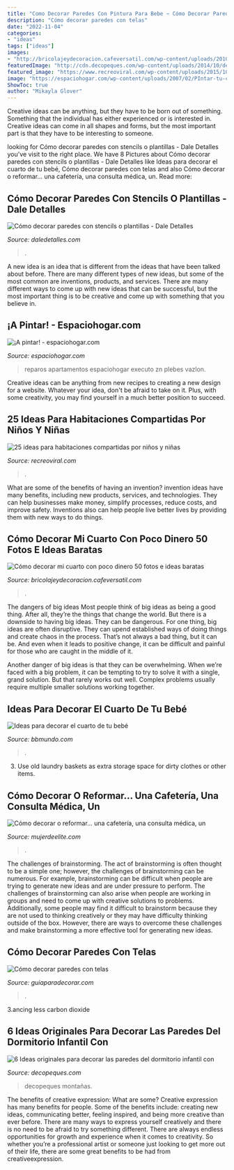 ```yaml
---
title: "Como Decorar Paredes Con Pintura Para Bebe ~ Cómo Decorar Paredes Con Telas"
description: "Cómo decorar paredes con telas"
date: "2022-11-04"
categories:
- "ideas"
tags: ["ideas"]
images:
- "http://bricolajeydecoracion.cafeversatil.com/wp-content/uploads/2010/05/56.jpg"
featuredImage: "http://cdn.decopeques.com/wp-content/uploads/2014/10/decoracion-habitacion-infantil-monta%C3%B1as.jpg"
featured_image: "https://www.recreoviral.com/wp-content/uploads/2015/10/Creativas-habitaciones-compartidas-por-niños-y-niñas-7.jpg"
image: "https://espaciohogar.com/wp-content/uploads/2007/02/PIntar-tu-casa.jpg"
ShowToc: true
author: "Mikayla Glover"
---
```



Creative ideas can be anything, but they have to be born out of something. Something that the individual has either experienced or is interested in. Creative ideas can come in all shapes and forms, but the most important part is that they have to be interesting to someone.

	

		
looking for Cómo decorar paredes con stencils o plantillas - Dale Detalles you've visit to the right place. We have 8 Pictures about Cómo decorar paredes con stencils o plantillas - Dale Detalles like Ideas para decorar el cuarto de tu bebé, Cómo decorar paredes con telas and also Cómo decorar o reformar... una cafetería, una consulta médica, un. Read more:
		
    
## Cómo Decorar Paredes Con Stencils O Plantillas - Dale Detalles

<img loading=lazy src="https://www.daledetalles.com/wp-content/uploads/2020/06/como-decorar-paredes-con-stencils3-696x748.jpg" onerror="this.onerror=null;this.src='https://tse4.mm.bing.net/th?id=OIP.nHUzgd22mVvpIYsRVPOZOQHaH9&amp;pid=15.1';" alt="Cómo decorar paredes con stencils o plantillas - Dale Detalles">

_Source: daledetalles.com_

>. 

	

A new idea is an idea that is different from the ideas that have been talked about before. There are many different types of new ideas, but some of the most common are inventions, products, and services. There are many different ways to come up with new ideas that can be successful, but the most important thing is to be creative and come up with something that you believe in.

    
## ¡A Pintar! - Espaciohogar.com

<img loading=lazy src="https://espaciohogar.com/wp-content/uploads/2007/02/PIntar-tu-casa.jpg" onerror="this.onerror=null;this.src='https://tse2.mm.bing.net/th?id=OIP.5qBjJt4HcmdLttBi5tC6EAHaFj&amp;pid=15.1';" alt="¡A pintar! - espaciohogar.com">

_Source: espaciohogar.com_

>reparos apartamentos espaciohogar executo zn plebes vazlon. 

	

Creative ideas can be anything from new recipes to creating a new design for a website. Whatever your idea, don't be afraid to take on it. Plus, with some creativity, you may find yourself in a much better position to succeed.

    
## 25 Ideas Para Habitaciones Compartidas Por Niños Y Niñas

<img loading=lazy src="https://www.recreoviral.com/wp-content/uploads/2015/10/Creativas-habitaciones-compartidas-por-niños-y-niñas-7.jpg" onerror="this.onerror=null;this.src='https://tse3.mm.bing.net/th?id=OIP.mXZ4BFplnJZSrfeDIgdi1AHaGC&amp;pid=15.1';" alt="25 ideas para habitaciones compartidas por niños y niñas">

_Source: recreoviral.com_

>. 

	

What are some of the benefits of having an invention?
invention ideas have many benefits, including new products, services, and technologies. They can help businesses make money, simplify processes, reduce costs, and improve safety. Inventions also can help people live better lives by providing them with new ways to do things.

    
## Cómo Decorar Mi Cuarto Con Poco Dinero 50 Fotos E Ideas Baratas

<img loading=lazy src="http://bricolajeydecoracion.cafeversatil.com/wp-content/uploads/2010/05/56.jpg" onerror="this.onerror=null;this.src='https://tse4.mm.bing.net/th?id=OIP.pC_cHMINhaB2ivODlTYuOAHaJ3&amp;pid=15.1';" alt="Cómo decorar mi cuarto con poco dinero 50 fotos e ideas baratas">

_Source: bricolajeydecoracion.cafeversatil.com_

>. 

	

The dangers of big ideas
Most people think of big ideas as being a good thing. After all, they’re the things that change the world. But there is a downside to having big ideas. They can be dangerous.
For one thing, big ideas are often disruptive. They can upend established ways of doing things and create chaos in the process. That’s not always a bad thing, but it can be. And even when it leads to positive change, it can be difficult and painful for those who are caught in the middle of it.

Another danger of big ideas is that they can be overwhelming. When we’re faced with a big problem, it can be tempting to try to solve it with a single, grand solution. But that rarely works out well. Complex problems usually require multiple smaller solutions working together.

    
## Ideas Para Decorar El Cuarto De Tu Bebé

<img loading=lazy src="https://www.bbmundo.com/wp-content/uploads/2021/03/ideas-para-decorar-habitacion-bebbe-0.jpeg" onerror="this.onerror=null;this.src='https://tse2.mm.bing.net/th?id=OIP.uRGO3IQxZaCf4ex-lIquKwHaEX&amp;pid=15.1';" alt="Ideas para decorar el cuarto de tu bebé">

_Source: bbmundo.com_

>. 

	

3. Use old laundry baskets as extra storage space for dirty clothes or other items.

    
## Cómo Decorar O Reformar... Una Cafetería, Una Consulta Médica, Un

<img loading=lazy src="http://images.mujerdeelite.com/galerias/5196_1.jpg" onerror="this.onerror=null;this.src='https://tse1.mm.bing.net/th?id=OIP.0DvDJmBZpqFhRTGo12AJ0QHaE0&amp;pid=15.1';" alt="Cómo decorar o reformar... una cafetería, una consulta médica, un">

_Source: mujerdeelite.com_

>. 

	

The challenges of brainstorming.
The act of brainstorming is often thought to be a simple one; however, the challenges of brainstorming can be numerous. For example, brainstorming can be difficult when people are trying to generate new ideas and are under pressure to perform. The challenges of brainstorming can also arise when people are working in groups and need to come up with creative solutions to problems. Additionally, some people may find it difficult to brainstorm because they are not used to thinking creatively or they may have difficulty thinking outside of the box. However, there are ways to overcome these challenges and make brainstorming a more effective tool for generating new ideas.

    
## Cómo Decorar Paredes Con Telas

<img loading=lazy src="http://www.guiaparadecorar.com/wp-content/uploads/2016/10/ideas-para-realzar-una-pared-con-tela-16.jpg" onerror="this.onerror=null;this.src='https://tse1.mm.bing.net/th?id=OIP.15xBfP8dYI1cqacos9psrgHaLF&amp;pid=15.1';" alt="Cómo decorar paredes con telas">

_Source: guiaparadecorar.com_

>. 

	

3.ancing less carbon dioxide 

    
## 6 Ideas Originales Para Decorar Las Paredes Del Dormitorio Infantil Con

<img loading=lazy src="http://cdn.decopeques.com/wp-content/uploads/2014/10/decoracion-habitacion-infantil-monta%C3%B1as.jpg" onerror="this.onerror=null;this.src='https://tse3.mm.bing.net/th?id=OIP.noaBDYXvageT36hU3DPO9wHaJ5&amp;pid=15.1';" alt="6 Ideas originales para decorar las paredes del dormitorio infantil con">

_Source: decopeques.com_

>decopeques montañas. 

	

The benefits of creative expression: What are some?
Creative expression has many benefits for people. Some of the benefits include: creating new ideas, communicating better, feeling inspired, and being more creative than ever before. There are many ways to express yourself creatively and there is no need to be afraid to try something different. There are always endless opportunities for growth and experience when it comes to creativity. So whether you’re a professional artist or someone just looking to get more out of their life, there are some great benefits to be had from creativeexpression.

